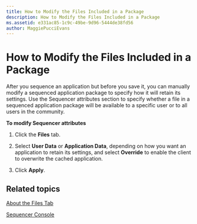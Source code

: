 ```yaml
---
title: How to Modify the Files Included in a Package
description: How to Modify the Files Included in a Package
ms.assetid: e331ac85-1c9c-49be-9d96-5444de38fd56
author: MaggiePucciEvans
---
```


# How to Modify the Files Included in a Package


After you sequence an application but before you save it, you can manually modify a sequenced application package to specify how it will retain its settings. Use the Sequencer attributes section to specify whether a file in a sequenced application package will be available to a specific user or to all users in the community.

**To modify Sequencer attributes**

1.  Click the **Files** tab.

2.  Select **User Data** or **Application Data**, depending on how you want an application to retain its settings, and select **Override** to enable the client to overwrite the cached application.

3.  Click **Apply**.

## Related topics


[About the Files Tab](about-the-files-tab.md)

[Sequencer Console](sequencer-console.md)

 

 





